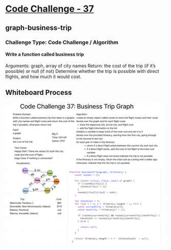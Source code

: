 # [Code Challenge - 37](https://codefellows.github.io/common_curriculum/data_structures_and_algorithms/Code_401/class-37/)

## graph-business-trip

### Challenge Type: Code Challenge / Algorithm

#### Write a function called business trip

Arguments: graph, array of city names
Return: the cost of the trip (if it’s possible) or null (if not)
Determine whether the trip is possible with direct flights, and how much it would cost.

## Whiteboard Process

![Class 37 Code Challenge](./img/class-37-whiteboard.png)